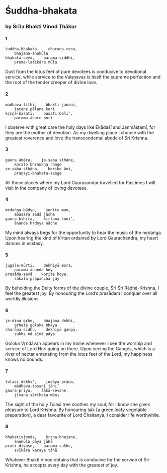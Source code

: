 # Śuddha-bhakata

### by Śrīla Bhakti Vinod Ṭhākur

#### 1

    śuddha-bhakata-    charaṇa-reṇu,
        bhajana-anukūla
    bhakata-sevā,    parama-siddhi,
        prema-latikāra mūla

Dust from the lotus feet of pure devotees is conducive to devotional service, while service to the Vaiṣṇavas is itself the supreme perfection and the root of the tender creeper of divine love.

#### 2

    mādhava-tithi,    bhakti-jananī,
        jatane pālana kori
    kṛṣṇa-basati,    basati boli’,
        parama ādare bori

I observe with great care the holy days like Ekādaśī and Janmāṣṭamī, for they are the mother of devotion. As my dwelling place I choose with the greatest reverence and love the transcendental abode of Śrī Krishna.

#### 3

    gaura āmāra,    je-saba sthāne,
        koralo bhramaṇa raṅge
    se-saba sthāna,    heribo āmi,
        praṇayi-bhakata-saṅge

All those places where my Lord Gaurasundar travelled for Pastimes I will visit in the company of loving devotees.

#### 4

    mṛdaṅga-bādya,    śunite mon,
        abasara sadā jāche
    gaura-bihita,    kīrtana śuni’,
        ānande hṛdoya nāche

My mind always begs for the opportunity to hear the music of the mṛdaṅga. Upon hearing the kind of kīrtan ordained by Lord Gaurachandra, my heart dances in ecstasy.

#### 5

    jugala-mūrti,    dekhiyā mora,
        parama-ānanda hoy
    prasāda-sevā    korite hoya,
        sakala prapañcha jay

By beholding the Deity forms of the divine couple, Śrī Śrī Rādhā-Krishna, I feel the greatest joy. By honouring the Lord’s prasādam I conquer over all worldly illusions.

#### 6

    je-dina gṛhe,    bhajana dekhi,
        gṛhete goloka bhāya
    charaṇa-sīdhu,    dekhiyā gaṅgā,
        sukha nā sīmā pāya

Goloka Vṛndāvan appears in my home whenever I see the worship and service of Lord Hari going on there. Upon seeing the Ganges, which is a river of nectar emanating from the lotus feet of the Lord, my happiness knows no bounds.

#### 7

    tulasī dekhi’,    juḍāya prāṇa,
        mādhava-toṣaṇī jāni’
    gaura-priya,    śāka-sevane,
        jīvana sārthaka māni

The sight of the holy Tulasī tree soothes my soul, for I know she gives pleasure to Lord Krishna. By honouring śāk [a green leafy vegetable preparation], a dear favourite of Lord Chaitanya, I consider life worthwhile.

#### 8

    bhakativinoda,    kṛṣṇa-bhajane,
        anukūla pāya jāhā
    prati-divase,    parama-sukhe,
        svīkāra karaye tāhā

Whatever Bhakti Vinod obtains that is conducive for the service of Śrī Krishna, he accepts every day with the greatest of joy.

